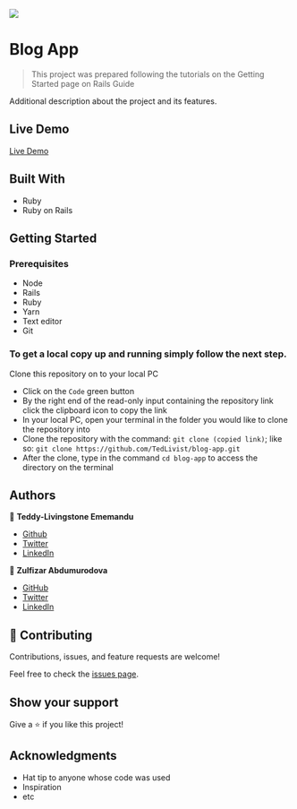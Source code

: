 ![](https://img.shields.io/badge/Microverse-blueviolet)

# Blog App

> This project was prepared following the tutorials on the Getting Started page on Rails Guide

Additional description about the project and its features.

## Live Demo
[Live Demo](https://shrouded-fjord-79371.herokuapp.com/)

## Built With

- Ruby
- Ruby on Rails

## Getting Started

### Prerequisites

- Node
- Rails
- Ruby
- Yarn
- Text editor
- Git

### To get a local copy up and running simply follow the next step.

Clone this repository on to your local PC
- Click on the `Code` green button
- By the right end of the read-only input containing the repository link click the clipboard icon to copy the link
- In your local PC, open your terminal in the folder you would like to clone the repository into
- Clone the repository with the command: `git clone (copied link)`; like so: `git clone https://github.com/TedLivist/blog-app.git`
- After the clone, type in the command `cd blog-app` to access the directory on the terminal

## Authors

👤 **Teddy-Livingstone Ememandu**

- [Github](https://github.com/TedLivist)
- [Twitter](https://twitter.com/iamxted)
- [LinkedIn](https://linkedin.com/in/tememandu)

👤 **Zulfizar Abdumurodova**

- [GitHub](https://github.com/AbdumurodovaZulfizar)
- [Twitter](https://twitter.com/Zulfiza70357085)
- [LinkedIn](https://linkedin.com/in/zulfizarabdumurodova/)

## 🤝 Contributing

Contributions, issues, and feature requests are welcome!

Feel free to check the [issues page](../../issues/).

## Show your support

Give a ⭐️ if you like this project!

## Acknowledgments

- Hat tip to anyone whose code was used
- Inspiration
- etc
